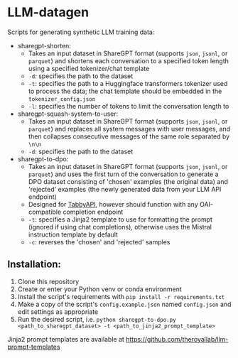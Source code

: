 # LLM-datagen
Scripts for generating synthetic LLM training data:

- sharegpt-shorten:
  - Takes an input dataset in ShareGPT format (supports `json`, `jsonl`, or `parquet`) and shortens each conversation to a specified token length using a specified tokenizer/chat template
  - `-d`: specifies the path to the dataset
  - `-t`: specifies the path to a Huggingface transformers tokenizer used to process the data; the chat template should be embedded in the `tokenizer_config.json`
  - `-l`: specifies the number of tokens to limit the conversation length to
- sharegpt-squash-system-to-user:
  - Takes an input dataset in ShareGPT format (supports `json`, `jsonl`, or `parquet`) and replaces all system messages with user messages, and then collapses consecutive messages of the same role separated by `\n\n`
  - `-d`: specifies the path to the dataset
- sharegpt-to-dpo:
  - Takes an input dataset in ShareGPT format (supports `json`, `jsonl`, or `parquet`) and uses the first turn of the conversation to generate a DPO dataset consisting of 'chosen' examples (the original data) and 'rejected' examples (the newly generated data from your LLM API endpoint)
  - Designed for [TabbyAPI](https://github.com/theroyallab/tabbyAPI), however should function with any OAI-compatible completion endpoint
  - `-t`: specifies a Jinja2 template to use for formatting the prompt (ignored if using chat completions), otherwise uses the Mistral instruction template by default
  - `-c`: reverses the 'chosen' and 'rejected' samples

## Installation:
1. Clone this repository
2. Create or enter your Python venv or conda environment
3. Install the script's requirements with `pip install -r requirements.txt`
4. Make a copy of the script's `config.example.json` named `config.json` and edit settings as appropriate
5. Run the desired script, i.e. `python sharegpt-to-dpo.py <path_to_sharegpt_dataset> -t <path_to_jinja2_prompt_template>`

Jinja2 prompt templates are available at https://github.com/theroyallab/llm-prompt-templates
